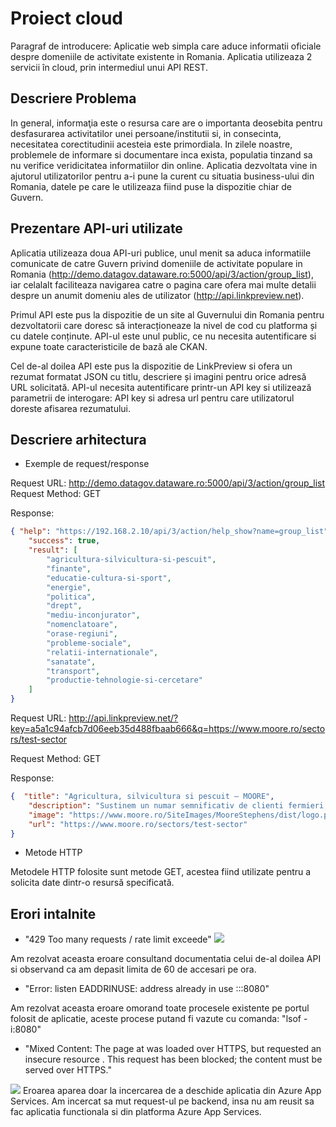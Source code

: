 # Proiect cloud

Paragraf de introducere: Aplicatie web simpla care aduce informatii oficiale despre domeniile de activitate existente in Romania. Aplicatia utilizeaza 2 servicii în cloud, prin intermediul unui API REST. 


## Descriere Problema
In general, informaţia este o resursa care are o importanta deosebita pentru desfasurarea activitatilor unei persoane/institutii si, in consecinta, necesitatea corectitudinii acesteia este primordiala. 
In zilele noastre, problemele de informare si documentare inca exista, populatia tinzand sa nu verifice veridicitatea informatiilor din online.
Aplicatia dezvoltata vine in ajutorul utilizatorilor pentru a-i pune la curent cu situatia business-ului din Romania, datele pe care le utilizeaza fiind puse la dispozitie chiar de Guvern. 

## Prezentare API-uri utilizate
Aplicatia utilizeaza doua API-uri publice, unul menit sa aduca informatiile comunicate de catre Guvern privind domeniile de activitate populare in Romania (http://demo.datagov.dataware.ro:5000/api/3/action/group_list), iar celalalt faciliteaza navigarea catre o pagina care ofera mai multe detalii despre un anumit domeniu ales de utilizator (http://api.linkpreview.net).

Primul API este pus la dispozitie de un site al Guvernului din Romania pentru dezvoltatorii care doresc să interacționeaze la nivel de cod cu platforma și cu datele conținute. API-ul este unul public, ce nu necesita autentificare si expune toate caracteristicile de bază ale CKAN.

Cel de-al doilea API este pus la dispozitie de LinkPreview si ofera un rezumat formatat JSON cu titlu, descriere și imagini pentru orice adresă URL solicitată. API-ul necesita autentificare printr-un API key si utilizează parametrii de interogare: API key si adresa url pentru care utilizatorul doreste afisarea rezumatului.
## Descriere arhitectura

* Exemple de request/response

Request URL: http://demo.datagov.dataware.ro:5000/api/3/action/group_list
Request Method: GET

Response:
```json
{ "help": "https://192.168.2.10/api/3/action/help_show?name=group_list",
    "success": true,
    "result": [
        "agricultura-silvicultura-si-pescuit",
        "finante",
        "educatie-cultura-si-sport",
        "energie",
        "politica",
        "drept",
        "mediu-inconjurator",
        "nomenclatoare",
        "orase-regiuni",
        "probleme-sociale",
        "relatii-internationale",
        "sanatate",
        "transport",
        "productie-tehnologie-si-cercetare"
    ]
}
```
Request URL: http://api.linkpreview.net/?key=a5a1c94afcb7d06eeb35d488fbaab666&q=https://www.moore.ro/sectors/test-sector

Request Method: GET

Response:
```json
{  "title": "Agricultura, silvicultura si pescuit — MOORE",
    "description": "Sustinem un numar semnificativ de clienti fermieri, fiindu-le alaturi pe parcursul trecererii prin terenul minat ale reglementarilor si asistandu-i in fata schimbarilor inevitabile.",
    "image": "https://www.moore.ro/SiteImages/MooreStephens/dist/logo.png",
    "url": "https://www.moore.ro/sectors/test-sector"
}
```
* Metode HTTP

Metodele HTTP folosite sunt metode GET, acestea fiind utilizate pentru a solicita date dintr-o resursă specificată.

## Erori intalnite
* "429 Too many requests / rate limit exceede" 
![]("/cloud_app-node.js/erori/err1.png")

Am rezolvat aceasta eroare consultand documentatia celui de-al doilea API si observand ca am depasit limita de 60 de accesari pe ora.

* "Error: listen EADDRINUSE: address already in use :::8080"

Am rezolvat aceasta eroare omorand toate procesele existente pe portul folosit de aplicatie, aceste procese putand fi vazute cu comanda: "lsof -i:8080"

* "Mixed Content: The page at was loaded over HTTPS, but requested an insecure resource . This request has been blocked; the content must be served over HTTPS."

![]("/cloud_app-node.js/erori/err2.JPG")
Eroarea aparea doar la incercarea de a deschide aplicatia din Azure App Services. Am incercat sa mut request-ul pe backend, insa nu am reusit sa fac aplicatia functionala si din platforma Azure App Services.
